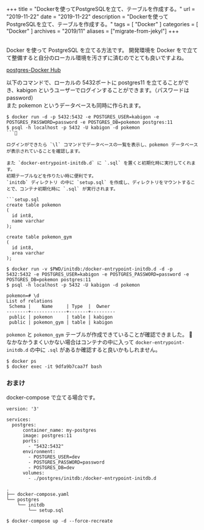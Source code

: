 +++
title =  "Dockerを使ってPostgreSQLを立て、テーブルを作成する。"
url = "2019-11-22"
date = "2019-11-22"
description = "Dockerを使ってPostgreSQLを立て、テーブルを作成する。"
tags = [
    "Docker"
]
categories = [
    "Docker"
]
archives = "2019/11"
aliases = ["migrate-from-jekyl"]
+++

<br>
Docker を使って PostgreSQL を立てる方法です。  
開発環境を Docker をで立てて整備すると自分のローカル環境を汚さずに済むのでとても良いですよね。

[postgres-Docker Hub](https://hub.docker.com/_/postgres)

以下のコマンドで、ローカルの 5432ポートに postgres11 を立てることができ、kabigon というユーザーでログインすることができます。（パスワードはpassword）  
また pokemon というデータベースも同時に作られます。

```
$ docker run -d -p 5432:5432 -e POSTGRES_USER=kabigon -e POSTGRES_PASSWORD=password -e POSTGRES_DB=pokemon postgres:11
$ psql -h localhost -p 5432 -U kabigon -d pokemon
```

ログインができたら `\l` コマンドでデータベースの一覧を表示し、pokemon データベースが表示されていることを確認します。

また `docker-entrypoint-initdb.d` に `.sql` を置くと初期化時に実行してくれます。
初期テーブルなどを作りたい時に便利です。  
`initdb` ディレクトリ の中に `setup.sql` を作成し、ディレクトリをマウントすることで、コンテナ初期化時に `.sql` が実行されます。

```setup.sql
create table pokemon
(
  id int8,
  name varchar
);

create table pokemon_gym
(
  id int8,
  area varchar
);
```

```
$ docker run -v $PWD/initdb:/docker-entrypoint-initdb.d -d -p 5432:5432 -e POSTGRES_USER=kabigon -e POSTGRES_PASSWORD=password -e POSTGRES_DB=pokemon postgres:11
$ psql -h localhost -p 5432 -U kabigon -d pokemon
```

```
pokemon=# \d
List of relations
 Schema |    Name     | Type  |  Owner  
--------+-------------+-------+---------
 public | pokemon     | table | kabigon
 public | pokemon_gym | table | kabigon
```

`pokemon` と `pokemon_gym` テーブルが作成できていることが確認できました。

なかなかうまくいかない場合はコンテナの中に入って `docker-entrypoint-initdb.d` の中に `.sql` があるか確認すると良いかもしれません。

```
$ docker ps
$ docker exec -it 9dfa9b7caa7f bash
```

### おまけ

docker-compose で立てる場合です。

```
version: '3'

services:
  postgres:
      container_name: my-postgres
      image: postgres:11
      ports:
        - "5432:5432"
      environment:
        - POSTGRES_USER=dev
        - POSTGRES_PASSWORD=password
        - POSTGRES_DB=dev
      volumes:
        - ./postgres/initdb:/docker-entrypoint-initdb.d
```


```
.
├── docker-compose.yaml
└── postgres
    └── initdb
        └── setup.sql
```

```
$ docker-compose up -d --force-recreate
```

<!-- for swiswiswift.com responsive -->
<script async src="https://pagead2.googlesyndication.com/pagead/js/adsbygoogle.js"></script>
<ins class="adsbygoogle"
     style="display:block"
     data-ad-client="ca-pub-5587141252700968"
     data-ad-slot="1697863134"
     data-ad-format="auto"
     data-adtest="on"
     data-full-width-responsive="true"></ins>
<script>
     (adsbygoogle = window.adsbygoogle || []).push({});
</script>
<!-- for swiswiswift.com responsive -->

<!-- for swiswiswift-22 search -->
<script type="text/javascript">amzn_assoc_ad_type ="responsive_search_widget"; amzn_assoc_tracking_id ="swiswiswift-22"; amzn_assoc_marketplace ="amazon"; amzn_assoc_region ="JP"; amzn_assoc_placement =""; amzn_assoc_search_type = "search_widget";amzn_assoc_width ="auto"; amzn_assoc_height ="auto"; amzn_assoc_default_search_category =""; amzn_assoc_default_search_key ="";amzn_assoc_theme ="light"; amzn_assoc_bg_color ="FFFFFF"; </script><script src="//z-fe.amazon-adsystem.com/widgets/q?ServiceVersion=20070822&Operation=GetScript&ID=OneJS&WS=1&Marketplace=JP"></script>
<!-- for swiswiswift-22 search -->
